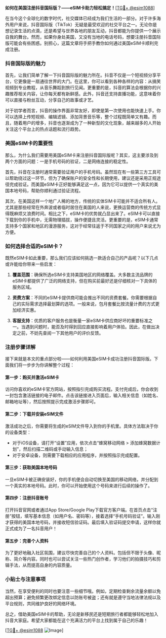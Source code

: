 **如何在美国注册抖音国际版？——eSIM卡助力轻松搞定！**[[TG💪+ @esim1088](https://t.me/s/esim1088)]

在当今这个全球化的数字时代，社交媒体已经成为我们生活的一部分。对于许多海外用户来说，抖音国际版（TikTok）无疑是最受欢迎的社交平台之一。无论你是想记录生活的点滴，还是希望与世界各地的朋友互动，抖音都能为你提供一个展示自我的舞台。然而，如果你身处美国，又没有当地的电话号码，想要注册抖音国际版可能会有些困惑。别担心，这篇文章将手把手教你如何通过美国eSIM卡顺利完成注册。

### 抖音国际版的魅力

首先，让我们简单了解一下抖音国际版的魅力所在。抖音不仅是一个短视频分享平台，它更像是一扇通往世界的大门。在这里，你可以看到各种各样的内容：从搞笑视频到专业教程，从音乐舞蹈到旅行见闻。更重要的是，抖音的算法会根据你的兴趣推荐相关内容，让你每天都有新鲜感。此外，抖音还支持直播功能，这意味着你可以直接与粉丝互动，分享自己的故事或才艺。

对于初学者而言，抖音的操作界面非常友好，即使是第一次使用也能快速上手。你可以选择上传短视频、编辑滤镜、添加背景音乐等，整个过程既简单又有趣。而且，随着用户的增多，抖音也逐渐成为了一种新型的文化现象，越来越多的人开始关注这个平台上的热点话题和流行趋势。

### 美国eSIM卡的重要性

那么，为什么我们需要用美国eSIM卡来注册抖音国际版呢？其实，这主要涉及到两个方面的问题：一是手机号码的验证，二是网络连接的稳定性。

首先，抖音在注册时通常需要验证用户的手机号码。虽然现在有一些第三方工具可以帮助绕过这一环节，但为了确保账户的安全性和长期使用，建议还是采用正规途径完成验证。而美国eSIM卡正好能够满足这一点，因为它可以提供一个真实的美国本地号码，帮助你顺利通过验证流程。

其次，在美国这样一个地广人稀的地方，传统的实体SIM卡可能并不适合所有人。尤其是那些经常在外奔波或者临时居住在美国的人来说，更换运营商的传统方式显得既麻烦又浪费时间。相比之下，eSIM卡的优势就凸显出来了。eSIM卡可以直接下载到你的手机中，无需物理插拔，操作便捷且灵活。更重要的是，eSIM卡通常支持多个国家和地区的漫游服务，这对于经常往返于不同国家之间的用户来说尤为方便。

### 如何选择合适的eSIM卡？

既然eSIM卡如此重要，那么我们应该如何挑选一款适合自己的产品呢？以下几点或许能给你带来一些启发：

1. **覆盖范围**：确保所选eSIM卡支持美国地区的网络覆盖。大多数主流品牌的eSIM卡都提供了广泛的网络支持，但在购买前最好还是仔细核对一下具体的服务区域。

2. **资费方案**：不同的eSIM卡提供商可能会推出不同的资费套餐。你需要根据自己的实际需求选择最划算的选项。一般来说，包月套餐比按流量计费的方式更加经济实惠。

3. **客服支持**：优质的客户服务也是衡量一家eSIM卡供应商好坏的重要标准之一。当遇到问题时，能否及时得到回应直接影响着用户体验。因此，在做出决定之前，不妨先查阅一下其他用户的评价反馈。

### 注册步骤详解

接下来就是本文的重点部分啦——如何利用美国eSIM卡成功注册抖音国际版。下面我们将一步步为你讲解整个过程：

#### 第一步：购买并激活eSIM卡
访问你喜欢的eSIM卡官方网站，按照指引完成购买流程。支付完成后，你会收到一封包含激活链接的电子邮件。点击该链接进入页面后，输入相关信息（如姓名、邮箱地址等），然后按照提示完成激活步骤即可。

#### 第二步：下载并安装eSIM文件
激活成功之后，你需要将生成的eSIM文件导入到你的手机里。具体方法取决于你的设备类型：
- 对于iOS设备，请打开“设置”应用，依次点击“蜂窝移动网络 > 添加蜂窝数据计划”，然后扫描二维码或手动输入信息；
- 对于安卓设备，则需要下载相应的应用程序，并按照指示完成配置。

#### 第三步：获取美国本地号码
一旦eSIM卡被正确安装好，你的手机便会自动切换至美国的移动网络，并分配到一个真实的本地号码。此时，你可以开始使用这个号码来进行后续的操作了。

#### 第四步：注册抖音账号
打开抖音官网或者通过App Store/Google Play下载官方客户端。在首页点击“注册”按钮，填写基本信息（如用户名、密码等），接着选择“手机号码验证”。输入刚才获得的美国本地号码，并接收短信验证码。最后填入验证码提交申请，这样你就正式成为了一名抖音用户！

#### 第五步：完善个人资料
为了更好地融入社区氛围，建议尽快完善自己的个人资料。包括但不限于头像、昵称、简介等内容。同时也可以尝试关注一些热门创作者，学习他们的拍摄技巧和剪辑手法，从而提高自身的内容质量。

### 小贴士与注意事项

当然，在享受便利的同时也要注意一些细节哦。例如，定期检查剩余流量余额以免超出预算；避免频繁更改绑定信息以防账号被盗；还有就是遵守当地法律法规以及平台规则，共同维护良好的网络环境。

总之，借助美国eSIM卡的帮助，无论是新移民还是短期旅行者都能够轻松地加入抖音大家庭。希望大家都能在这个充满活力的平台上找到属于自己的乐趣！

[[TG💪+ @esim1088](https://t.me/s/esim1088) ![Image](https://i.postimg.cc/4NQfJmqS/Snipaste-2025-05-13-00-14-12.png)]